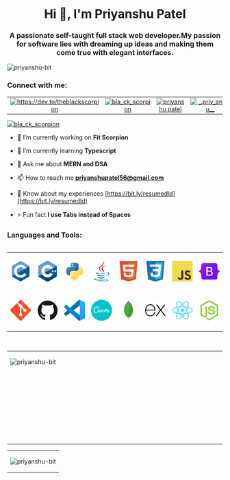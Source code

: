 <h1 align="center">Hi 👋, I'm Priyanshu Patel</h1>
<h3 align="center">A passionate self-taught full stack web developer.My passion for software lies with dreaming up ideas and making them come true with elegant interfaces.</h3>

<p align="left"> <img src="https://komarev.com/ghpvc/?username=priyanshu-bit&label=Profile%20views&color=0e75b6&style=flat" alt="priyanshu-bit" /> </p>

<h3 align="left">Connect with me:</h3>
<table><tr>
<p align="left">
<td width="180" align='center'><a href="https://dev.to/https://dev.to/theblackscorpion" target="blank"><img align="center" src="https://raw.githubusercontent.com/rahuldkjain/github-profile-readme-generator/master/src/images/icons/Social/devto.svg" alt="https://dev.to/theblackscorpion" height="30" width="40" /></a></td>
<td width="180" align='center'><a href="https://twitter.com/bla_ck_scorpion" target="blank"><img align="center" src="https://raw.githubusercontent.com/rahuldkjain/github-profile-readme-generator/master/src/images/icons/Social/twitter.svg" alt="bla_ck_scorpion" height="30" width="40" /></a></td>
<td width="180" align='center'><a href="https://linkedin.com/in/priyanshu patel" target="blank"><img align="center" src="https://raw.githubusercontent.com/rahuldkjain/github-profile-readme-generator/master/src/images/icons/Social/linked-in-alt.svg" alt="priyanshu patel" height="30" width="40" /></a></td>
<td width="180" align='center'><a href="https://instagram.com/_.priy_anshu__" target="blank"><img align="center" src="https://raw.githubusercontent.com/rahuldkjain/github-profile-readme-generator/master/src/images/icons/Social/instagram.svg" alt="_.priy_anshu__" height="30" width="40" /></a></td>
<td width="180" align='center'><a href="https://hashnode.com/https://hashnode.com/@theblackscorpion" target="blank"><img align="center" src="https://raw.githubusercontent.com/rahuldkjain/github-profile-readme-generator/master/src/images/icons/Social/hashnode.svg" alt="https://hashnode.com/@theblackscorpion" height="30" width="40" /></a></td>
<td width="180" align='center'><a href="https://www.codechef.com/users/https://www.codechef.com/users/priyanshu27rex" target="blank"><img align="center" src="https://cdn.jsdelivr.net/npm/simple-icons@3.1.0/icons/codechef.svg" alt="https://www.codechef.com/users/priyanshu27rex" height="30" width="40" /></a></td>
<td width="180" align='center'><a href="https://www.leetcode.com/priyanshump17" target="blank"><img align="center" src="https://raw.githubusercontent.com/rahuldkjain/github-profile-readme-generator/master/src/images/icons/Social/leet-code.svg" alt="priyanshump17" height="30" width="40" /></a></td>
<td width="180" align='center'><a href="https://auth.geeksforgeeks.org/user/theblackscorpion" target="blank"><img align="center" src="https://raw.githubusercontent.com/rahuldkjain/github-profile-readme-generator/master/src/images/icons/Social/geeks-for-geeks.svg" alt="theblackscorpion" height="30" width="40" /></a></td>
</p>
   </tr>
   <table/>
<p align="left"> <a href="https://twitter.com/bla_ck_scorpion" target="blank"><img src="https://img.shields.io/twitter/follow/bla_ck_scorpion?logo=twitter&style=for-the-badge" alt="bla_ck_scorpion" /></a> </p>

- 🔭 I’m currently working on **Fit Scorpion**

- 🌱 I’m currently learning **Typescript**

- 💬 Ask me about **MERN and DSA**

- 📫 How to reach me **priyanshupatel56@gmail.com**

- 📄 Know about my experiences [https://bit.ly/resumedld](https://bit.ly/resumedld)

- ⚡ Fun fact **I use Tabs instead of Spaces**



<h3 align="left">Languages and Tools:</h3>
<p align='center'>
   <table align='center' width='100px'>
      <tr>
<td width="180" align='center'>&nbsp;&nbsp;<img alt="C" width="60px" src="https://github.com/devicons/devicon/blob/master/icons/c/c-original.svg" />&nbsp;&nbsp;</td>
<td width="180" align='center'>&nbsp;&nbsp;<img alt="C++" width="60px" src="https://github.com/devicons/devicon/blob/master/icons/cplusplus/cplusplus-original.svg" />&nbsp;&nbsp;</td>
<td width="180" align='center'>&nbsp;&nbsp;<img alt="Python" width="60px" src="https://github.com/devicons/devicon/blob/master/icons/python/python-original.svg"/>&nbsp;&nbsp;</td>
         <td width="180" align='center'>&nbsp;&nbsp;<img alt="Java" width="60px" src="https://github.com/devicons/devicon/blob/master/icons/java/java-original.svg" />&nbsp;&nbsp;</td>
      

<td width="180" align='center'>&nbsp;&nbsp;<img alt="HTML5" width="60px" src="https://github.com/devicons/devicon/blob/master/icons/html5/html5-original.svg" />&nbsp;&nbsp;</td>
<td width="180" align='center'>&nbsp;&nbsp;<img alt="CSS3" width="60px" src="https://github.com/devicons/devicon/blob/master/icons/css3/css3-original.svg" />&nbsp;&nbsp;</td>
         <td width="180" align='center'>&nbsp;&nbsp;<img alt="CSS3" width="60px" src="https://github.com/devicons/devicon/blob/master/icons/javascript/javascript-original.svg" />&nbsp;&nbsp;</td>
         <td width="180" align='center'>&nbsp;&nbsp;<img alt="CSS3" width="60px" src="https://github.com/devicons/devicon/blob/master/icons/bootstrap/bootstrap-original.svg" />&nbsp;&nbsp;</td>
      </tr>
      <tr>
<td width="180" align='center'>&nbsp;&nbsp;<img alt="Git" width="60px" src="https://github.com/devicons/devicon/blob/master/icons/git/git-original.svg" />&nbsp;&nbsp;</td>
<td width="180" align='center'>&nbsp;&nbsp;<img alt="Github" width="60px" src="https://github.com/devicons/devicon/blob/master/icons/github/github-original.svg" />&nbsp;&nbsp; </td>
<td width="180" align='center'>&nbsp;&nbsp;<img alt="VS-Code" width="60px" src="https://github.com/devicons/devicon/blob/master/icons/vscode/vscode-original.svg" />&nbsp;&nbsp;</td>
         <td width="180" align='center'>&nbsp;&nbsp;<img alt="VS-Code" width="60px" src="https://github.com/devicons/devicon/blob/master/icons/canva/canva-original.svg" />&nbsp;&nbsp;</td>
     
<td width="180" align='center'>&nbsp;&nbsp;<img alt="Git" width="60px" src="https://github.com/devicons/devicon/blob/master/icons/mongodb/mongodb-original.svg" />&nbsp;&nbsp;</td>
<td width="180" align='center'>&nbsp;&nbsp;<img alt="Github" width="60px" src="https://github.com/devicons/devicon/blob/master/icons/express/express-original.svg" />&nbsp;&nbsp; </td>
<td width="180" align='center'>&nbsp;&nbsp;<img alt="VS-Code" width="60px" src="https://github.com/devicons/devicon/blob/master/icons/react/react-original.svg" />&nbsp;&nbsp;</td>
         <td width="180" align='center'>&nbsp;&nbsp;<img alt="VS-Code" width="60px" src="https://github.com/devicons/devicon/blob/master/icons/nodejs/nodejs-original.svg" />&nbsp;&nbsp;</td>
      </tr>
      </table>
</p>
</br>
<table align="center"><tr>
<td><p><img align="left" width ="495" height= "197" src="https://github-readme-stats.vercel.app/api/top-langs?username=priyanshu-bit&show_icons=true&locale=en&layout=compact" alt="priyanshu-bit" /> </p>
   </td>
<td><p><img align="right"  width ="495" height= "197" src="https://github-readme-stats.vercel.app/api?username=priyanshu-bit&show_icons=true&locale=en" alt="priyanshu-bit" /></p></td>
</tr></table>
<table align='center'><tr><td><p align="center"><img  src="https://github-readme-streak-stats.herokuapp.com/?user=priyanshu-bit&" alt="priyanshu-bit" /></p></td></tr></table>
